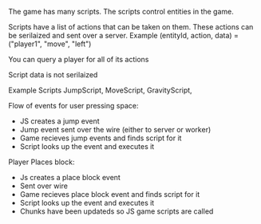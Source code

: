 
The game has many scripts. The scripts control entities in the game. 

Scripts have a list of actions that can be taken on them. These actions can be serilaized and sent over a server.
Example 
(entityId, action, data) = ("player1", "move", "left")

You can query a player for all of its actions

Script data is not serilaized

Example Scripts
JumpScript,
MoveScript,
GravityScript,



Flow of events for user pressing space:
- JS creates a jump event 
- Jump event sent over the wire (either to server or worker)
- Game recieves jump events and finds script for it
- Script looks up the event and executes it



Player Places block:
- Js creates a place block event
- Sent over wire
- Game recieves place block event and finds script for it
- Script looks up the event and executes it
- Chunks have been updateds so JS game scripts are called


